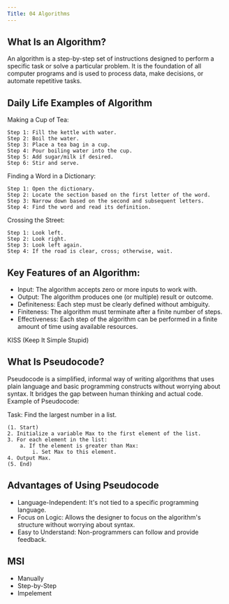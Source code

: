 ```yaml
---
Title: 04 Algorithms
---
```


## What Is an Algorithm?

An algorithm is a step-by-step set of instructions designed to
perform a specific task or solve a particular problem. It is the
foundation of all computer programs and is used to process data, make
decisions, or automate repetitive tasks.

## Daily Life Examples of Algorithm

Making a Cup of Tea:

```
Step 1: Fill the kettle with water.
Step 2: Boil the water.
Step 3: Place a tea bag in a cup.
Step 4: Pour boiling water into the cup.
Step 5: Add sugar/milk if desired.
Step 6: Stir and serve.
```

Finding a Word in a Dictionary:

```
Step 1: Open the dictionary.
Step 2: Locate the section based on the first letter of the word.
Step 3: Narrow down based on the second and subsequent letters.
Step 4: Find the word and read its definition.
```

Crossing the Street:

```
Step 1: Look left.
Step 2: Look right.
Step 3: Look left again.
Step 4: If the road is clear, cross; otherwise, wait.
```

## Key Features of an Algorithm:

* Input: The algorithm accepts zero or more inputs to work with.
* Output: The algorithm produces one (or multiple) result or outcome.
* Definiteness: Each step must be clearly defined without ambiguity.
* Finiteness: The algorithm must terminate after a finite number of steps.
* Effectiveness: Each step of the algorithm can be performed in a finite amount of time using available resources.

KISS (Keep It Simple Stupid)

## What Is Pseudocode?

Pseudocode is a simplified, informal way of writing algorithms that
uses plain language and basic programming constructs without worrying
about syntax. It bridges the gap between human thinking and actual code.
Example of Pseudocode:

Task: Find the largest number in a list.

```
(1. Start)
2. Initialize a variable Max to the first element of the list.
3. For each element in the list:
    a. If the element is greater than Max:
        i. Set Max to this element.
4. Output Max.
(5. End)
```

## Advantages of Using Pseudocode

* Language-Independent: It's not tied to a specific programming language.
* Focus on Logic: Allows the designer to focus on the algorithm's structure without worrying about syntax.
* Easy to Understand: Non-programmers can follow and provide feedback.

## MSI

* Manually
* Step-by-Step
* Impelement